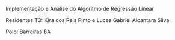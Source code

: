 Implementação e Análise do Algoritmo de Regressão Linear

Residentes T3: Kira dos Reis Pinto e Lucas Gabriel Alcantara Silva

Polo: Barreiras BA
